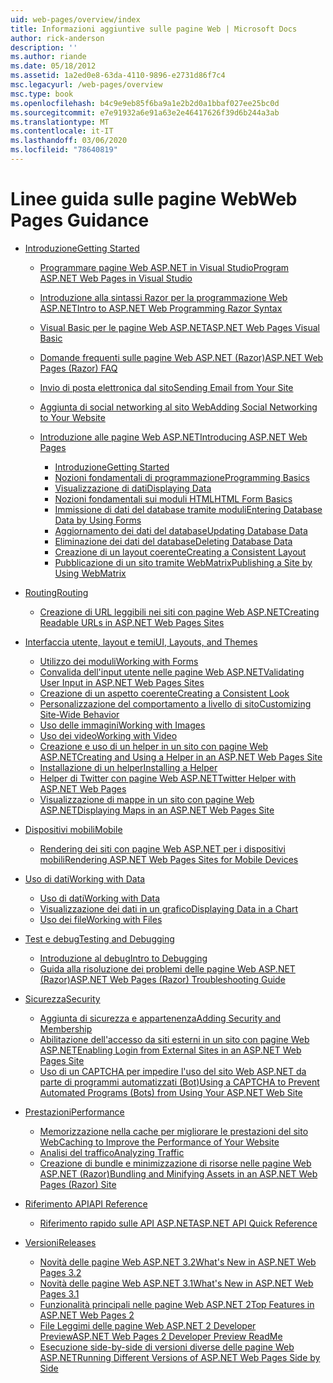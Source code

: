 ```yaml
---
uid: web-pages/overview/index
title: Informazioni aggiuntive sulle pagine Web | Microsoft Docs
author: rick-anderson
description: ''
ms.author: riande
ms.date: 05/18/2012
ms.assetid: 1a2ed0e8-63da-4110-9896-e2731d86f7c4
msc.legacyurl: /web-pages/overview
msc.type: book
ms.openlocfilehash: b4c9e9eb85f6ba9a1e2b2d0a1bbaf027ee25bc0d
ms.sourcegitcommit: e7e91932a6e91a63e2e46417626f39d6b244a3ab
ms.translationtype: MT
ms.contentlocale: it-IT
ms.lasthandoff: 03/06/2020
ms.locfileid: "78640819"
---
```

# <a name="web-pages-guidance"></a><span data-ttu-id="a1eac-102">Linee guida sulle pagine Web</span><span class="sxs-lookup"><span data-stu-id="a1eac-102">Web Pages Guidance</span></span>

- [<span data-ttu-id="a1eac-103">Introduzione</span><span class="sxs-lookup"><span data-stu-id="a1eac-103">Getting Started</span></span>](getting-started/index.md)

    - [<span data-ttu-id="a1eac-104">Programmare pagine Web ASP.NET in Visual Studio</span><span class="sxs-lookup"><span data-stu-id="a1eac-104">Program ASP.NET Web Pages in Visual Studio</span></span>](getting-started/program-asp-net-web-pages-in-visual-studio.md)
    - [<span data-ttu-id="a1eac-105">Introduzione alla sintassi Razor per la programmazione Web ASP.NET</span><span class="sxs-lookup"><span data-stu-id="a1eac-105">Intro to ASP.NET Web Programming Razor Syntax</span></span>](getting-started/introducing-razor-syntax-c.md)
    - [<span data-ttu-id="a1eac-106">Visual Basic per le pagine Web ASP.NET</span><span class="sxs-lookup"><span data-stu-id="a1eac-106">ASP.NET Web Pages Visual Basic</span></span>](getting-started/introducing-razor-syntax-vb.md)
    - [<span data-ttu-id="a1eac-107">Domande frequenti sulle pagine Web ASP.NET (Razor)</span><span class="sxs-lookup"><span data-stu-id="a1eac-107">ASP.NET Web Pages (Razor) FAQ</span></span>](getting-started/aspnet-web-pages-razor-faq.md)
    - [<span data-ttu-id="a1eac-108">Invio di posta elettronica dal sito</span><span class="sxs-lookup"><span data-stu-id="a1eac-108">Sending Email from Your Site</span></span>](getting-started/11-adding-email-to-your-web-site.md)
    - [<span data-ttu-id="a1eac-109">Aggiunta di social networking al sito Web</span><span class="sxs-lookup"><span data-stu-id="a1eac-109">Adding Social Networking to Your Website</span></span>](getting-started/13-adding-social-networking-to-your-web-site.md)
    - [<span data-ttu-id="a1eac-110">Introduzione alle pagine Web ASP.NET</span><span class="sxs-lookup"><span data-stu-id="a1eac-110">Introducing ASP.NET Web Pages</span></span>](getting-started/introducing-aspnet-web-pages-2/index.md)

        - [<span data-ttu-id="a1eac-111">Introduzione</span><span class="sxs-lookup"><span data-stu-id="a1eac-111">Getting Started</span></span>](getting-started/introducing-aspnet-web-pages-2/getting-started.md)
        - [<span data-ttu-id="a1eac-112">Nozioni fondamentali di programmazione</span><span class="sxs-lookup"><span data-stu-id="a1eac-112">Programming Basics</span></span>](getting-started/introducing-aspnet-web-pages-2/intro-to-web-pages-programming.md)
        - [<span data-ttu-id="a1eac-113">Visualizzazione di dati</span><span class="sxs-lookup"><span data-stu-id="a1eac-113">Displaying Data</span></span>](getting-started/introducing-aspnet-web-pages-2/displaying-data.md)
        - [<span data-ttu-id="a1eac-114">Nozioni fondamentali sui moduli HTML</span><span class="sxs-lookup"><span data-stu-id="a1eac-114">HTML Form Basics</span></span>](getting-started/introducing-aspnet-web-pages-2/form-basics.md)
        - [<span data-ttu-id="a1eac-115">Immissione di dati del database tramite moduli</span><span class="sxs-lookup"><span data-stu-id="a1eac-115">Entering Database Data by Using Forms</span></span>](getting-started/introducing-aspnet-web-pages-2/entering-data.md)
        - [<span data-ttu-id="a1eac-116">Aggiornamento dei dati del database</span><span class="sxs-lookup"><span data-stu-id="a1eac-116">Updating Database Data</span></span>](getting-started/introducing-aspnet-web-pages-2/updating-data.md)
        - [<span data-ttu-id="a1eac-117">Eliminazione dei dati del database</span><span class="sxs-lookup"><span data-stu-id="a1eac-117">Deleting Database Data</span></span>](getting-started/introducing-aspnet-web-pages-2/deleting-data.md)
        - [<span data-ttu-id="a1eac-118">Creazione di un layout coerente</span><span class="sxs-lookup"><span data-stu-id="a1eac-118">Creating a Consistent Layout</span></span>](getting-started/introducing-aspnet-web-pages-2/layouts.md)
        - [<span data-ttu-id="a1eac-119">Pubblicazione di un sito tramite WebMatrix</span><span class="sxs-lookup"><span data-stu-id="a1eac-119">Publishing a Site by Using WebMatrix</span></span>](getting-started/introducing-aspnet-web-pages-2/publishing.md)
- [<span data-ttu-id="a1eac-120">Routing</span><span class="sxs-lookup"><span data-stu-id="a1eac-120">Routing</span></span>](routing/index.md)

    - [<span data-ttu-id="a1eac-121">Creazione di URL leggibili nei siti con pagine Web ASP.NET</span><span class="sxs-lookup"><span data-stu-id="a1eac-121">Creating Readable URLs in ASP.NET Web Pages Sites</span></span>](routing/creating-readable-urls-in-aspnet-web-pages-sites.md)
- [<span data-ttu-id="a1eac-122">Interfaccia utente, layout e temi</span><span class="sxs-lookup"><span data-stu-id="a1eac-122">UI, Layouts, and Themes</span></span>](ui-layouts-and-themes/index.md)

    - [<span data-ttu-id="a1eac-123">Utilizzo dei moduli</span><span class="sxs-lookup"><span data-stu-id="a1eac-123">Working with Forms</span></span>](ui-layouts-and-themes/4-working-with-forms.md)
    - [<span data-ttu-id="a1eac-124">Convalida dell'input utente nelle pagine Web ASP.NET</span><span class="sxs-lookup"><span data-stu-id="a1eac-124">Validating User Input in ASP.NET Web Pages Sites</span></span>](ui-layouts-and-themes/validating-user-input-in-aspnet-web-pages-sites.md)
    - [<span data-ttu-id="a1eac-125">Creazione di un aspetto coerente</span><span class="sxs-lookup"><span data-stu-id="a1eac-125">Creating a Consistent Look</span></span>](ui-layouts-and-themes/3-creating-a-consistent-look.md)
    - [<span data-ttu-id="a1eac-126">Personalizzazione del comportamento a livello di sito</span><span class="sxs-lookup"><span data-stu-id="a1eac-126">Customizing Site-Wide Behavior</span></span>](ui-layouts-and-themes/18-customizing-site-wide-behavior.md)
    - [<span data-ttu-id="a1eac-127">Uso delle immagini</span><span class="sxs-lookup"><span data-stu-id="a1eac-127">Working with Images</span></span>](ui-layouts-and-themes/9-working-with-images.md)
    - [<span data-ttu-id="a1eac-128">Uso dei video</span><span class="sxs-lookup"><span data-stu-id="a1eac-128">Working with Video</span></span>](ui-layouts-and-themes/10-working-with-video.md)
    - [<span data-ttu-id="a1eac-129">Creazione e uso di un helper in un sito con pagine Web ASP.NET</span><span class="sxs-lookup"><span data-stu-id="a1eac-129">Creating and Using a Helper in an ASP.NET Web Pages Site</span></span>](ui-layouts-and-themes/creating-and-using-a-helper-in-an-aspnet-web-pages-site.md)
    - [<span data-ttu-id="a1eac-130">Installazione di un helper</span><span class="sxs-lookup"><span data-stu-id="a1eac-130">Installing a Helper</span></span>](ui-layouts-and-themes/installing-helpers.md)
    - [<span data-ttu-id="a1eac-131">Helper di Twitter con pagine Web ASP.NET</span><span class="sxs-lookup"><span data-stu-id="a1eac-131">Twitter Helper with ASP.NET Web Pages</span></span>](ui-layouts-and-themes/twitter-helper.md)
    - [<span data-ttu-id="a1eac-132">Visualizzazione di mappe in un sito con pagine Web ASP.NET</span><span class="sxs-lookup"><span data-stu-id="a1eac-132">Displaying Maps in an ASP.NET Web Pages Site</span></span>](ui-layouts-and-themes/displaying-maps-in-an-aspnet-web-pages-site.md)
- [<span data-ttu-id="a1eac-133">Dispositivi mobili</span><span class="sxs-lookup"><span data-stu-id="a1eac-133">Mobile</span></span>](mobile/index.md)

    - [<span data-ttu-id="a1eac-134">Rendering dei siti con pagine Web ASP.NET per i dispositivi mobili</span><span class="sxs-lookup"><span data-stu-id="a1eac-134">Rendering ASP.NET Web Pages Sites for Mobile Devices</span></span>](mobile/rendering-aspnet-web-pages-sites-for-mobile-devices.md)
- [<span data-ttu-id="a1eac-135">Uso di dati</span><span class="sxs-lookup"><span data-stu-id="a1eac-135">Working with Data</span></span>](data/index.md)

    - [<span data-ttu-id="a1eac-136">Uso di dati</span><span class="sxs-lookup"><span data-stu-id="a1eac-136">Working with Data</span></span>](data/5-working-with-data.md)
    - [<span data-ttu-id="a1eac-137">Visualizzazione dei dati in un grafico</span><span class="sxs-lookup"><span data-stu-id="a1eac-137">Displaying Data in a Chart</span></span>](data/7-displaying-data-in-a-chart.md)
    - [<span data-ttu-id="a1eac-138">Uso dei file</span><span class="sxs-lookup"><span data-stu-id="a1eac-138">Working with Files</span></span>](data/working-with-files.md)
- [<span data-ttu-id="a1eac-139">Test e debug</span><span class="sxs-lookup"><span data-stu-id="a1eac-139">Testing and Debugging</span></span>](testing-and-debugging/index.md)

    - [<span data-ttu-id="a1eac-140">Introduzione al debug</span><span class="sxs-lookup"><span data-stu-id="a1eac-140">Intro to Debugging</span></span>](testing-and-debugging/introduction-to-debugging.md)
    - [<span data-ttu-id="a1eac-141">Guida alla risoluzione dei problemi delle pagine Web ASP.NET (Razor)</span><span class="sxs-lookup"><span data-stu-id="a1eac-141">ASP.NET Web Pages (Razor) Troubleshooting Guide</span></span>](testing-and-debugging/aspnet-web-pages-razor-troubleshooting-guide.md)
- [<span data-ttu-id="a1eac-142">Sicurezza</span><span class="sxs-lookup"><span data-stu-id="a1eac-142">Security</span></span>](security/index.md)

    - [<span data-ttu-id="a1eac-143">Aggiunta di sicurezza e appartenenza</span><span class="sxs-lookup"><span data-stu-id="a1eac-143">Adding Security and Membership</span></span>](security/16-adding-security-and-membership.md)
    - [<span data-ttu-id="a1eac-144">Abilitazione dell'accesso da siti esterni in un sito con pagine Web ASP.NET</span><span class="sxs-lookup"><span data-stu-id="a1eac-144">Enabling Login from External Sites in an ASP.NET Web Pages Site</span></span>](security/enabling-login-from-external-sites-in-an-aspnet-web-pages-site.md)
    - [<span data-ttu-id="a1eac-145">Uso di un CAPTCHA per impedire l'uso del sito Web ASP.NET da parte di programmi automatizzati (Bot)</span><span class="sxs-lookup"><span data-stu-id="a1eac-145">Using a CAPTCHA to Prevent Automated Programs (Bots) from Using Your ASP.NET Web Site</span></span>](security/using-a-catpcha-to-prevent-automated-programs-bots-from-using-your-aspnet-web-site.md)
- [<span data-ttu-id="a1eac-146">Prestazioni</span><span class="sxs-lookup"><span data-stu-id="a1eac-146">Performance</span></span>](performance-and-traffic/index.md)

    - [<span data-ttu-id="a1eac-147">Memorizzazione nella cache per migliorare le prestazioni del sito Web</span><span class="sxs-lookup"><span data-stu-id="a1eac-147">Caching to Improve the Performance of Your Website</span></span>](performance-and-traffic/15-caching-to-improve-the-performance-of-your-website.md)
    - [<span data-ttu-id="a1eac-148">Analisi del traffico</span><span class="sxs-lookup"><span data-stu-id="a1eac-148">Analyzing Traffic</span></span>](performance-and-traffic/14-analyzing-traffic.md)
    - [<span data-ttu-id="a1eac-149">Creazione di bundle e minimizzazione di risorse nelle pagine Web ASP.NET (Razor)</span><span class="sxs-lookup"><span data-stu-id="a1eac-149">Bundling and Minifying Assets in an ASP.NET Web Pages (Razor) Site</span></span>](performance-and-traffic/bundling-and-minifying-assets-in-an-aspnet-web-pages-razor-site.md)
- [<span data-ttu-id="a1eac-150">Riferimento API</span><span class="sxs-lookup"><span data-stu-id="a1eac-150">API Reference</span></span>](api-reference/index.md)

    - [<span data-ttu-id="a1eac-151">Riferimento rapido sulle API ASP.NET</span><span class="sxs-lookup"><span data-stu-id="a1eac-151">ASP.NET API Quick Reference</span></span>](api-reference/asp-net-web-pages-api-reference.md)
- [<span data-ttu-id="a1eac-152">Versioni</span><span class="sxs-lookup"><span data-stu-id="a1eac-152">Releases</span></span>](releases/index.md)

    - [<span data-ttu-id="a1eac-153">Novità delle pagine Web ASP.NET 3.2</span><span class="sxs-lookup"><span data-stu-id="a1eac-153">What's New in ASP.NET Web Pages 3.2</span></span>](releases/whats-new-in-aspnet-web-pages-32.md)
    - [<span data-ttu-id="a1eac-154">Novità delle pagine Web ASP.NET 3.1</span><span class="sxs-lookup"><span data-stu-id="a1eac-154">What's New in ASP.NET Web Pages 3.1</span></span>](releases/whats-new-aspnet-web-pages-31.md)
    - [<span data-ttu-id="a1eac-155">Funzionalità principali nelle pagine Web ASP.NET 2</span><span class="sxs-lookup"><span data-stu-id="a1eac-155">Top Features in ASP.NET Web Pages 2</span></span>](releases/top-features-in-web-pages-2.md)
    - [<span data-ttu-id="a1eac-156">File Leggimi delle pagine Web ASP.NET 2 Developer Preview</span><span class="sxs-lookup"><span data-stu-id="a1eac-156">ASP.NET Web Pages 2 Developer Preview ReadMe</span></span>](releases/aspnet-web-pages-2-developer-preview-readme.md)
    - [<span data-ttu-id="a1eac-157">Esecuzione side-by-side di versioni diverse delle pagine Web ASP.NET</span><span class="sxs-lookup"><span data-stu-id="a1eac-157">Running Different Versions of ASP.NET Web Pages Side by Side</span></span>](releases/running-v1-and-v2-sites-side-by-side.md)
